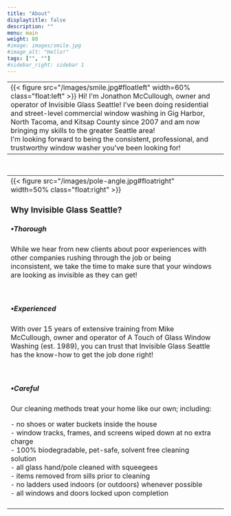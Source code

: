 ```yaml
---
title: "About"
displaytitle: false
description: ""
menu: main
weight: 80
#image: images/smile.jpg
#image_alt: "Hello!"
tags: ["", ""]
#sidebar_right: sidebar 1
---
```

|             |             |
| ----------- | ----------- |
| {{< figure src="/images/smile.jpg#floatleft" width=60% class="float:left" >}} Hi! I'm Jonathon McCullough, owner and operator of Invisible Glass Seattle! I’ve been doing residential and street-level commercial window washing in Gig Harbor, North Tacoma, and Kitsap County since 2007 and am now bringing my skills to the greater Seattle area! <br>I'm looking forward to being the consistent, professional, and trustworthy window washer you’ve been looking for!||
<br>

|             |             |
| ----------- | ----------- |
|{{< figure src="/images/pole-angle.jpg#floatright" width=50% class="float:right" >}}<h3>Why Invisible Glass Seattle?</h3> <h5>•Thorough</h5><p class="indent">While we hear from new clients about poor experiences with other companies rushing through the job or being inconsistent, we take the time to make sure that your windows are looking as invisible as they can get!</p><br><h5>•Experienced</h5><p class="indent">With over 15 years of extensive training from Mike McCullough, owner and operator of A Touch of Glass Window Washing (est. 1989), you can trust that Invisible Glass Seattle has the know-how to get the job done right!</p><br><h5>•Careful</h5><p class="indent">Our cleaning methods treat your home like our own; including:</p><p class="indenteder">⁃ no shoes or water buckets inside the house<br>⁃ window tracks, frames, and screens wiped down at no extra charge<br>⁃ 100% biodegradable, pet-safe, solvent free cleaning solution<br>⁃ all glass hand/pole cleaned with squeegees<br>⁃ items removed from sills prior to cleaning<br>⁃ no ladders used indoors (or outdoors) whenever possible<br>⁃ all windows and doors locked upon completion<br> </p> ||
|             |             |

